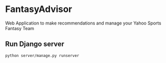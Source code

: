 # FantasyAdvisor
Web Application to make recommendations and manage your Yahoo Sports Fantasy Team

## Run Django server

`python server/manage.py runserver`
